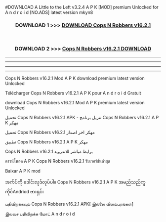 #DOWNLOAD A Little to the Left v3.2.4 A P K [MOD] premium Unlocked for A n d r o i d [NO.ADS] latest version mkyn8 



<div align="center">

<h3>DOWNLOAD 1 >>> <a href="https://getmod1.web.app/?judule=Btd Battles">DOWNLOAD Cops N Robbers v16.2.1</a></h3><br>

<h3>DOWNLOAD 2 >>> <a href="https://getmod1.web.app/?judule=Btd Battles">Cops N Robbers v16.2.1 DOWNLOAD </a></h3>

</div>


----------------------------------------------------------

----------------------------------------------------------

----------------------------------------------------------

----------------------------------------------------------


Cops N Robbers v16.2.1 Mod A P K download premium latest version Unlocked

Télécharger Cops N Robbers v16.2.1 A P K pour A n d r o i d Gratuit

download Cops N Robbers v16.2.1 Mod A P K premium latest version Unlocked

تحميل Cops N Robbers v16.2.1 APK - تنزيل برنامج Cops N Robbers v16.2.1 A P K مهكر

تحميل Cops N Robbers v16.2.1 مهكر اخر اصدار

تطبيق Cops N Robbers v16.2.1 A P K مهكر

Cops N Robbers v16.2.1 برابط مباشر للاندرويد

ดาวน์โหลด A P K Cops N Robbers v16.2.1 รับเวอร์ชันล่าสุด

Baixar A P K mod

အက်ပ်ကို ဒေါင်းလုဒ်လုပ်ပါ။ Cops N Robbers v16.2.1 A P K အမည်သည်ကူကိုင်Andriod ဗားရှင်း

பதிவிறக்கவும் Cops N Robbers v16.2.1 APK[ இல்லை விளம்பரங்கள்] 
 
இலவச பதிவிறக்க மோட் A n d r o i d



